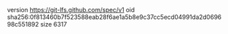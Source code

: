 version https://git-lfs.github.com/spec/v1
oid sha256:0f813460b7f523588eab28f6ae1a5b8e9c37cc5ecd04991da2d069698c551892
size 6317
